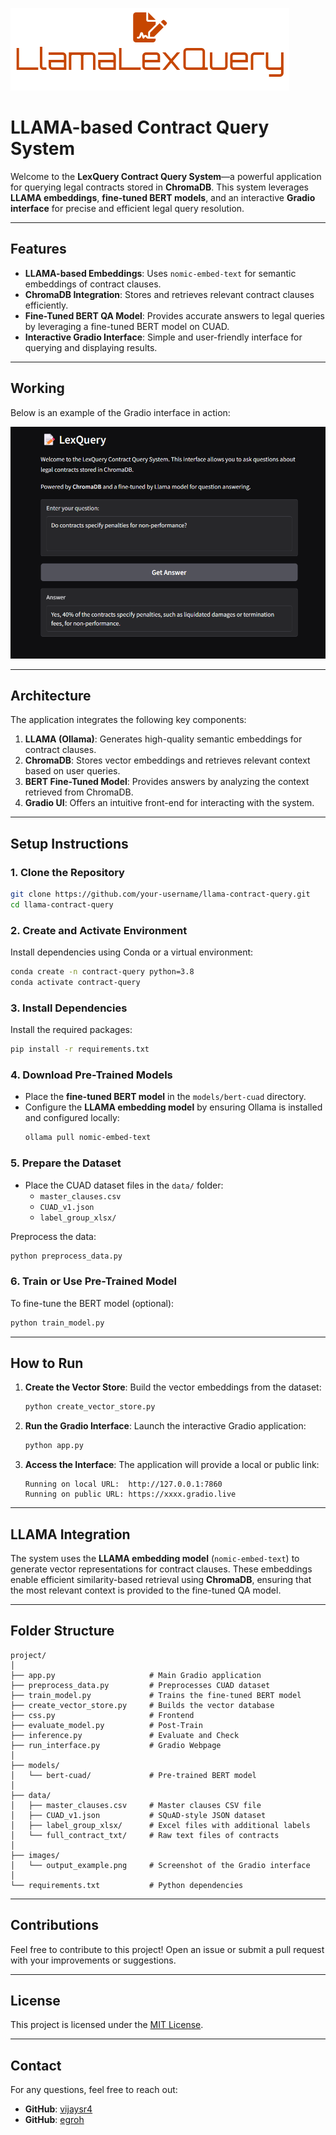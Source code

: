 ![LlamaLexQuery Logo](./images/llamalexquery_logo.png)

# **LLAMA-based Contract Query System**

Welcome to the **LexQuery Contract Query System**—a powerful application for querying legal contracts stored in **ChromaDB**. This system leverages **LLAMA embeddings**, **fine-tuned BERT models**, and an interactive **Gradio interface** for precise and efficient legal query resolution.

---

## **Features**

- **LLAMA-based Embeddings**: Uses `nomic-embed-text` for semantic embeddings of contract clauses.
- **ChromaDB Integration**: Stores and retrieves relevant contract clauses efficiently.
- **Fine-Tuned BERT QA Model**: Provides accurate answers to legal queries by leveraging a fine-tuned BERT model on CUAD.
- **Interactive Gradio Interface**: Simple and user-friendly interface for querying and displaying results.

---

## **Working**

Below is an example of the Gradio interface in action:

![Interface](./images/demo_screenshot.png)

---

## **Architecture**

The application integrates the following key components:

1. **LLAMA (Ollama)**: Generates high-quality semantic embeddings for contract clauses.
2. **ChromaDB**: Stores vector embeddings and retrieves relevant context based on user queries.
3. **BERT Fine-Tuned Model**: Provides answers by analyzing the context retrieved from ChromaDB.
4. **Gradio UI**: Offers an intuitive front-end for interacting with the system.

---

## **Setup Instructions**

### **1. Clone the Repository**

```bash
git clone https://github.com/your-username/llama-contract-query.git
cd llama-contract-query
```

### **2. Create and Activate Environment**

Install dependencies using Conda or a virtual environment:

```bash
conda create -n contract-query python=3.8
conda activate contract-query
```

### **3. Install Dependencies**

Install the required packages:

```bash
pip install -r requirements.txt
```

### **4. Download Pre-Trained Models**

- Place the **fine-tuned BERT model** in the `models/bert-cuad` directory.
- Configure the **LLAMA embedding model** by ensuring Ollama is installed and configured locally:
  ```bash
  ollama pull nomic-embed-text
  ```

### **5. Prepare the Dataset**

- Place the CUAD dataset files in the `data/` folder:
  - `master_clauses.csv`
  - `CUAD_v1.json`
  - `label_group_xlsx/`

Preprocess the data:

```bash
python preprocess_data.py
```

### **6. Train or Use Pre-Trained Model**

To fine-tune the BERT model (optional):

```bash
python train_model.py
```

---

## **How to Run**

1. **Create the Vector Store**: Build the vector embeddings from the dataset:

   ```bash
   python create_vector_store.py
   ```

2. **Run the Gradio Interface**: Launch the interactive Gradio application:

   ```bash
   python app.py
   ```

3. **Access the Interface**: The application will provide a local or public link:

   ```
   Running on local URL:  http://127.0.0.1:7860
   Running on public URL: https://xxxx.gradio.live
   ```

---

## **LLAMA Integration**

The system uses the **LLAMA embedding model** (`nomic-embed-text`) to generate vector representations for contract clauses. These embeddings enable efficient similarity-based retrieval using **ChromaDB**, ensuring that the most relevant context is provided to the fine-tuned QA model.

---

## **Folder Structure**

```
project/
│
├── app.py                     # Main Gradio application
├── preprocess_data.py         # Preprocesses CUAD dataset
├── train_model.py             # Trains the fine-tuned BERT model
├── create_vector_store.py     # Builds the vector database
├── css.py                     # Frontend
├── evaluate_model.py          # Post-Train
├── inference.py               # Evaluate and Check
├── run_interface.py           # Gradio Webpage
│
├── models/
│   └── bert-cuad/             # Pre-trained BERT model
│
├── data/
│   ├── master_clauses.csv     # Master clauses CSV file
│   ├── CUAD_v1.json           # SQuAD-style JSON dataset
│   ├── label_group_xlsx/      # Excel files with additional labels
│   └── full_contract_txt/     # Raw text files of contracts
│
├── images/
│   └── output_example.png     # Screenshot of the Gradio interface
│
└── requirements.txt           # Python dependencies
```

---

## **Contributions**

Feel free to contribute to this project! Open an issue or submit a pull request with your improvements or suggestions.

---

## **License**

This project is licensed under the [MIT License](LICENSE).

---

## **Contact**

For any questions, feel free to reach out:

- **GitHub**: [vijaysr4](https://github.com/vijaysr4)
- **GitHub**: [egroh](https://github.com/egroh)

```
```
